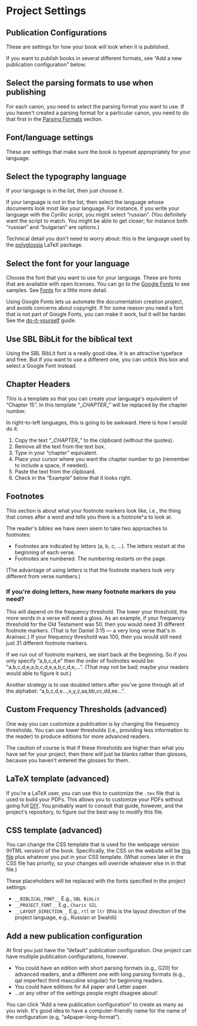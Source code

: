 # Project Settings
## Publication Configurations

These are settings for how your book will look when it is published. 

If you want to publish books in several different formats, see “Add a new publication configuration” below.

## Select the parsing formats to use when publishing
For each canon, you need to select the parsing format you want to use. If you haven't created a parsing format for a particular canon, you need to do that first in the [Parsing Formats](parsing-formats.md) section.

## Font/language settings
These are settings that make sure the book is typeset appropriately for your language.

## Select the typography language
If your language is in the list, then just choose it.

If your language is not in the list, then select the language whose documents look most like your language. For instance, if you write your language with the Cyrillic script, you might select “russian”. (You definitely want the script to match. You might be able to get closer; for instance both “russian” and “bulgarian” are options.)

Technical detail you don't need to worry about: this is the language used by the [polyglossia](https://ctan.org/pkg/polyglossia?lang=en) LaTeX package.

## Select the font for your language
Choose the font that you want to use for your language. These are fonts that are available with open licenses. You can go to the [Google Fonts](https://fonts.google.com/) to see samples. See [Fonts](../fonts.md) for a little more detail.

Using Google Fonts lets us automate the documentation creation project, and avoids concerns about copyright. If for some reason you need a font that is not part of Google Fonts, you can make it work, but it will be harder. See the [do-it-yourself](../DIY.md) guide.

## Use SBL BibLit for the biblical text
Using the SBL BibLit font is a really good idea. It is an attractive typeface and free. But if you want to use a different one, you can untick this box and select a Google Font instead.

## Chapter Headers
This is a template so that you can create your language's equivalent of “Chapter 15”. In this template “\__CHAPTER__” will be replaced by the chapter number.

In right-to-left languages, this is going to be awkward. Here is how I would do it:

1. Copy the text “\__CHAPTER__” to the clipboard (without the quotes).
2. Remove all the text from the text box.
3. Type in your “chapter” equivalent.
4. Place your cursor where you want the chapter number to go (remember to include a space, if needed).
5. Paste the text from the clipboard.
6. Check in the “Example” below that it looks right. 

## Footnotes
This section is about what your footnote markers look like, i.e., the thing that comes after a word and tells you there is a footnote^a to look at.

The reader's bibles we have seen seem to take two approaches to footnotes:
- Footnotes are indicated by letters (a, b, c, ...). The letters restart at the beginning of each verse.
- Footnotes are numbered. The numbering restarts on the page.

(The advantage of using letters is that the footnote markers look very different from verse numbers.)

### If you're doing letters, how many footnote markers do you need?
This will depend on the frequency threshold. The lower your threshold, the more words in a verse will need a gloss. As an example, if your frequency threshold for the Old Testament was 50, then you would need 31 different footnote markers. (That is for Daniel 3:15 — a very long verse that's in Aramaic.) If your frequency threshold was 100, then you would still need just 31 different footnote markers.

If we run out of footnote markers, we start back at the beginning. So if you only specify “a,b,c,d,e” then the order of footnotes would be: “a,b,c,d,e,a,b,c,d,e,a,b,c,d,e,...”. (That may not be bad; maybe your readers would able to figure it out.)

Another strategy is to use doubled letters after you've gone through all of the alphabet: “a,b,c,d,e...,x,y,z,aa,bb,cc,dd,ee...”.

## Custom Frequency Thresholds (advanced)
One way you can customize a publication is by changing the frequency thresholds. You can use lower thresholds (i.e., providing less information to the reader) to produce editions for more advanced readers.

The caution of course is that if these thresholds are higher than what you have set for your project, then there will just be blanks rather than glosses, because you haven't entered the glosses for them.

## LaTeX template (advanced)
If you're a LaTeX user, you can use this to customize the `.tex` file that is used to build your PDFs. This allows you to customize your PDFs without going full [DIY](../DIY.md). You probably want to consult that guide, however, and the project's repository, to figure out the best way to modify this file.

## CSS template (advanced)
You can change the CSS template that is used for the webpage version (HTML version) of the book. Specifically, the CSS on the website will be [this file](https://github.com/openreadersbibles/publication-files/blob/main/style.css) plus whatever you put in your CSS template. (What comes later in the CSS file has priority, so your changes will override whatever else in in that file.)

These placeholders will be replaced with the fonts specified in the project settings:

- `__BIBLICAL_FONT__` E.g., `SBL BibLit`
- `__PROJECT_FONT__` E.g., `Charis SIL`
- `__LAYOUT_DIRECTION__` E.g., `rtl` or `ltr` (this is the layout direction of the project language, e.g., Russian or Swahili)

## Add a new publication configuration
At first you just have the “default” publication configuration. One project can have multiple publication configurations, however. 

- You could have an edition with short parsing formats (e.g., G20) for advanced readers, and a different one with long parsing formats (e.g., qal imperfect third masculine singular) for beginning readers.
- You could have editions for A4 paper and Letter paper.
- ...or any other of the settings people might disagree about!

You can click “Add a new publication configuration” to create as many as you wish. It's good idea to have a computer-friendly name for the name of the configuration (e.g, “a4paper-long-format”).

